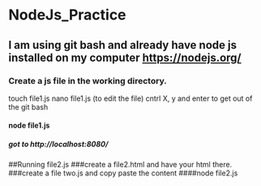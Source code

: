 # NodeJs_Practice
## I am using git bash and already have node js installed on my computer https://nodejs.org/
### Create a js file in the working directory.
touch file1.js
nano file1.js (to edit the file)
cntrl X, y and enter to get out of the git bash
#### node file1.js
##### got to http://localhost:8080/
##Running file2.js
###create a file2.html and have your html there.
###create a file two.js and copy paste the content
####node file2.js
